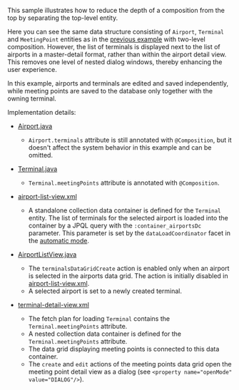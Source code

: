 This sample illustrates how to reduce the depth of a composition from the top by separating the top-level entity.

Here you can see the same data structure consisting of `Airport`, `Terminal` and `MeetingPoint` entities as in the [previous example]({contextPath}/sample/composition-2-levels) with two-level composition. However, the list of terminals is displayed next to the list of airports in a master-detail format, rather than within the airport detail view. This removes one level of nested dialog windows, thereby enhancing the user experience.

In this example, airports and terminals are edited and saved independently, while meeting points are saved to the database only together with the owning terminal. 

Implementation details: 

- [Airport.java]({currentPath}?tab=Airport.java)
  - `Airport.terminals` attribute is still annotated with `@Composition`, but it doesn't affect the system behavior in this example and can be omitted.

- [Terminal.java]({currentPath}?tab=Terminal.java)
  - `Terminal.meetingPoints` attribute is annotated with `@Composition`.

- [airport-list-view.xml]({currentPath}?tab=airport-list-view.xml)
  - A standalone collection data container is defined for the `Terminal` entity. The list of terminals for the selected airport is loaded into the container by a JPQL query with the `:container_airportsDc` parameter. This parameter is set by the `dataLoadCoordinator` facet in the [automatic mode]({docsBaseUrl}/flow-ui/facets/dataLoadCoordinator.html#automatic-mode).   

- [AirportListView.java]({currentPath}?tab=AirportListView.java)
  - The `terminalsDataGridCreate` action is enabled only when an airport is selected in the airports data grid. The action is initially disabled in [airport-list-view.xml]({currentPath}?tab=airport-list-view.xml).
  - A selected airport is set to a newly created terminal. 

- [terminal-detail-view.xml]({currentPath}?tab=terminal-detail-view.xml)
  - The fetch plan for loading `Terminal` contains the `Terminal.meetingPoints` attribute.
  - A nested collection data container is defined for the `Terminal.meetingPoints` attribute.
  - The data grid displaying meeting points is connected to this data container.
  - The `create` and `edit` actions of the meeting points data grid open the meeting point detail view as a dialog (see `<property name="openMode" value="DIALOG"/>`).
